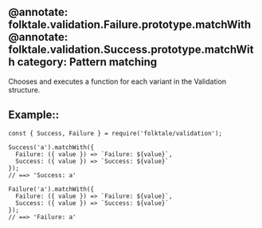 @annotate: folktale.validation.Failure.prototype.matchWith
@annotate: folktale.validation.Success.prototype.matchWith
category: Pattern matching
---

Chooses and executes a function for each variant in the Validation structure.


## Example::

    const { Success, Failure } = require('folktale/validation');

    Success('a').matchWith({
      Failure: ({ value }) => `Failure: ${value}`,
      Success: ({ value }) => `Success: ${value}`
    });
    // ==> 'Success: a'

    Failure('a').matchWith({
      Failure: ({ value }) => `Failure: ${value}`,
      Success: ({ value }) => `Success: ${value}`
    });
    // ==> 'Failure: a'
